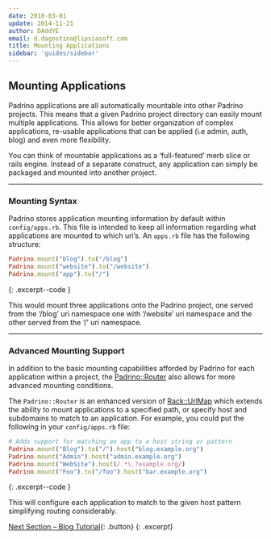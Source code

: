 ```yaml
---
date: 2010-03-01
update: 2014-11-21
author: DAddYE
email: d.dagostino@lipsiasoft.com
title: Mounting Applications
sidebar: 'guides/sidebar'
---
```


## Mounting Applications

Padrino applications are all automatically mountable into other Padrino projects. This means that a given Padrino project directory can easily mount multiple applications. This allows for better organization of complex applications, re-usable applications that can be applied (i.e admin, auth, blog) and even more flexibility.


You can think of mountable applications as a ‘full-featured’ merb slice or rails engine. Instead of a separate construct, any application can simply be packaged and mounted into another project.
 

---

### Mounting Syntax

Padrino stores application mounting information by default within `config/apps.rb`. This file is intended to keep all information regarding what applications are mounted to which uri’s. An `apps.rb` file has the following structure:


~~~ ruby
Padrino.mount("blog").to("/blog")
Padrino.mount("website").to("/website")
Padrino.mount("app").to("/")
~~~
{: .excerpt--code }


This would mount three applications onto the Padrino project, one served from the ‘/blog’ uri namespace one with ‘/website’ uri namespace and the other served from the ‘/’ uri namespace.
 

---

### Advanced Mounting Support

In addition to the basic mounting capabilities afforded by Padrino for each application within a project, the [Padrino::Router](http://github.com/padrino/padrino-framework/blob/master/padrino-core/lib/padrino-core/router.rb) also allows for more advanced mounting conditions.


The `Padrino::Router` is an enhanced version of [Rack::UrlMap](http://github.com/rack/rack/blob/master/lib/rack/urlmap.rb) which extends the ability to mount applications to a specified path, or specify host and subdomains to match to an application. For example, you could put the following in your `config/apps.rb` file:


~~~ ruby
# Adds support for matching an app to a host string or pattern
Padrino.mount("Blog").to("/").host("blog.example.org")
Padrino.mount("Admin").host("admin.example.org")
Padrino.mount("WebSite").host(/.*\.?example.org/)
Padrino.mount("Foo").to("/foo").host("bar.example.org")
~~~
{: .excerpt--code }


This will configure each application to match to the given host pattern simplifying routing considerably.

[Next Section &ndash; Blog Tutorial](/guides/blog-tutorial){: .button}
{: .excerpt}
